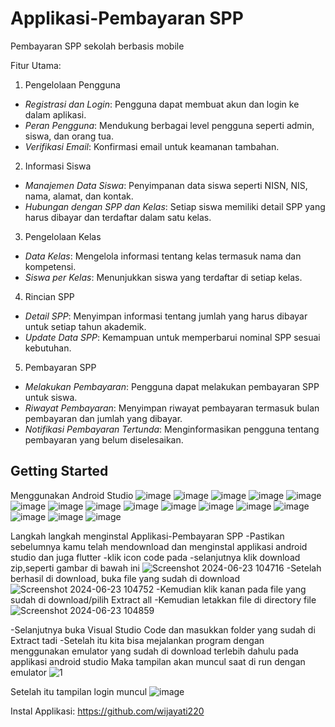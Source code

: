 # Applikasi-Pembayaran SPP

Pembayaran SPP sekolah berbasis mobile

 Fitur Utama:
 1. Pengelolaan Pengguna
- *Registrasi dan Login*: Pengguna dapat membuat akun dan login ke dalam aplikasi.
- *Peran Pengguna*: Mendukung berbagai level pengguna seperti admin, siswa, dan orang tua.
- *Verifikasi Email*: Konfirmasi email untuk keamanan tambahan.

 2. Informasi Siswa
- *Manajemen Data Siswa*: Penyimpanan data siswa seperti NISN, NIS, nama, alamat, dan kontak.
- *Hubungan dengan SPP dan Kelas*: Setiap siswa memiliki detail SPP yang harus dibayar dan terdaftar dalam satu kelas.

 3. Pengelolaan Kelas
- *Data Kelas*: Mengelola informasi tentang kelas termasuk nama dan kompetensi.
- *Siswa per Kelas*: Menunjukkan siswa yang terdaftar di setiap kelas.

 4. Rincian SPP
- *Detail SPP*: Menyimpan informasi tentang jumlah yang harus dibayar untuk setiap tahun akademik.
- *Update Data SPP*: Kemampuan untuk memperbarui nominal SPP sesuai kebutuhan.

5. Pembayaran SPP
- *Melakukan Pembayaran*: Pengguna dapat melakukan pembayaran SPP untuk siswa.
- *Riwayat Pembayaran*: Menyimpan riwayat pembayaran termasuk bulan pembayaran dan jumlah yang dibayar.
- *Notifikasi Pembayaran Tertunda*: Menginformasikan pengguna tentang pembayaran yang belum diselesaikan.

## Getting Started


Menggunakan Android Studio
![image](https://github.com/wijayati220/my-flutter-app/assets/172412195/a57da828-9666-4108-b82b-94f61f15da64)
![image](https://github.com/wijayati220/my-flutter-app/assets/172412195/81d80cf4-5031-4456-b45f-9200a9dc3197)
![image](https://github.com/wijayati220/my-flutter-app/assets/172412195/2cc43ee5-e089-4fce-afbc-4204e26e83df)
![image](https://github.com/wijayati220/my-flutter-app/assets/172412195/f54748a6-695d-4c00-b541-2714dd70b63a)
![image](https://github.com/wijayati220/my-flutter-app/assets/172412195/3a434049-6704-4c31-86ae-ef93a284a754)
![image](https://github.com/wijayati220/my-flutter-app/assets/172412195/4f9270f2-e43e-4a32-be9f-283067a2e2ec)
![image](https://github.com/wijayati220/my-flutter-app/assets/172412195/520a8f2b-4043-418e-9509-bb603913c330)
![image](https://github.com/wijayati220/my-flutter-app/assets/172412195/3cc7500b-3752-44de-ba9e-3c8124506a4a)
![image](https://github.com/wijayati220/my-flutter-app/assets/172412195/1bffd164-98ed-4cd9-b8ef-979107b191bc)
![image](https://github.com/wijayati220/my-flutter-app/assets/172412195/fde621d3-0575-49c6-9fe9-dcb294cad766)
![image](https://github.com/wijayati220/my-flutter-app/assets/172412195/1bca7baa-27cb-4e2c-8344-6c6440d47be8)
![image](https://github.com/wijayati220/my-flutter-app/assets/172412195/9064ce35-1573-44b4-8a63-b518a8da5b45)
![image](https://github.com/wijayati220/my-flutter-app/assets/172412195/8bb16cfa-3a81-4451-8649-a3bdc3a00846)
![image](https://github.com/wijayati220/my-flutter-app/assets/172412195/1bb20251-864f-44f9-b529-d95d8a16c065)
![image](https://github.com/wijayati220/my-flutter-app/assets/172412195/7fcaab48-923f-4bf2-9299-36be5fb6521e)
![image](https://github.com/wijayati220/my-flutter-app/assets/172412195/ab8ab2c3-6c7b-4c22-bef9-166284fe2bcd)

Langkah langkah menginstal Applikasi-Pembayaran SPP 
-Pastikan sebelumnya kamu telah mendownload dan menginstal applikasi android studio dan juga flutter
-klik icon code pada 
-selanjutnya klik download zip,seperti gambar di bawah ini
![Screenshot 2024-06-23 104716](https://github.com/wijayati220/my-flutter-app/assets/172412195/7ab84845-9af2-481f-98dc-6f45f124f0bd)
-Setelah berhasil di download, buka file yang sudah di download
![Screenshot 2024-06-23 104752](https://github.com/wijayati220/my-flutter-app/assets/172412195/76ba8845-bc8d-4b7c-8d3d-1e4ade48d2a6)
-Kemudian klik kanan pada file yang sudah di download/pilih Extract all
-Kemudian letakkan file di directory file
![Screenshot 2024-06-23 104859](https://github.com/wijayati220/my-flutter-app/assets/172412195/e8046fb1-4f22-4988-95ec-040008ec2ebe)

-Selanjutnya buka Visual Studio Code dan masukkan folder yang sudah di Extract tadi
-Setelah itu kita bisa mejalankan program dengan menggunakan emulator yang sudah di download terlebih dahulu pada applikasi android studio
Maka tampilan akan muncul saat di run dengan emulator
![1](https://github.com/wijayati220/my-flutter-app/assets/172412195/57f66db9-3e0d-40c6-bb13-98a34827eb18)

Setelah itu tampilan login muncul
![image](https://github.com/wijayati220/my-flutter-app/assets/172412195/f9051462-55ce-4a3e-9d76-bccc9bae62f8)


Instal Applikasi:
https://github.com/wijayati220


